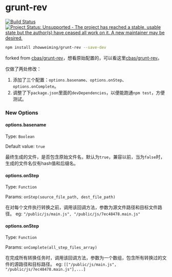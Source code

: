 # grunt-rev

[![Build Status](https://travis-ci.org/cbas/grunt-rev.png)](https://travis-ci.org/cbas/grunt-rev)
[![Project Status: Unsupported - The project has reached a stable, usable state but the author(s) have ceased all work on it. A new maintainer may be desired.](http://www.repostatus.org/badges/latest/unsupported.svg)](http://www.repostatus.org/#unsupported)

```bash
npm install zhowweiming/grunt-rev --save-dev
```

forked from [cbas/grunt-rev](https://github.com/cbas/grunt-rev)，想看原始配置的，可以看这里[cbas/grunt-rev](https://github.com/cbas/grunt-rev)。

仅做了两处修改：

1. 添加了三个配置：`options.basename`、`options.onStep`、`options.onComplete`。
2. 调整了下`package.json`里面的`devDependencies`，以便能跑通`npm test`，方便测试。

### New Options

#### options.basename

Type: `Boolean`

Default value: `true`

最终生成的文件，是否包含原始文件名，默认为`true`，兼容以前，当为`false`时，生成的文件名仅有hash值和后缀名。

#### options.onStep

Type: `Function`

Params: `onStep(source_file_path, dest_file_path)`

在对每个文件执行转换之前，调用该回调方法，参数为源文件路径和目标文件路径。
eg: `"/public/js/main.js", "/public/js/7ec48478.main.js"`

#### options.onStep

Type: `Function`

Params: `onComplete(all_step_files_array)`

在完成所有转换任务时，调用该回调方法，参数为一个数组，包含所有转换过的文件的源路径和目标路径。
eg: `[["/public/js/main.js", "/public/js/7ec48478.main.js"],...]`


